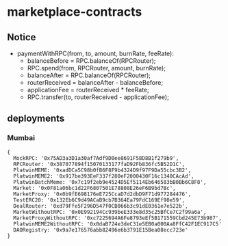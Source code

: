 # marketplace-contracts

## Notice

- paymentWithRPC(from, to, amount, burnRate, feeRate):
    - balanceBefore = RPC.balanceOf(RPCRouter);
    - RPC.spend(from, RPCRouter, amount, burnRate);
    - balanceAfter = RPC.balanceOf(RPCRouter);
    - routerReceived = balanceAfter - balanceBefore;
    - applicationFee = routerReceived * feeRate;
    - RPC.transfer(to, routerReceived - applicationFee);

## deployments

### Mumbai

```
{
  MockRPC: '0x75AD3a3D1a30af7Adf9D0ee8691F58D8B1f279b9',
  RPCRouter: '0x387077894f15070133177faD92Fb836fc5B52D1C',
  PlatwinMEME: '0xadDCa5C98b0fB6F8F9b4324D9f97F9Da55cbc3B2',
  PlatwinMEME2: '0x917be393EeF337f280eF2000430F16c1340CAcAd',
  PlatwinBatchMeme: '0x7c19f2eb9e4524D5Ef5114Eb646583bB0Bb6C8F8',
  Market: '0x0F81a06bc1d22F6807501E78808E26eF6B9bd7Bc',
  MarketProxy: '0x0b9fE698176eE725CcaD7d2dbD9F71d977284476',
  TestERC20: '0x132Eb6C9d49ACaB9cb7B364Ea79FdC169Ef90e59',
  DealRouter: '0xd79Ffe5F296D547f0CB066b3c91dE0361e7e522b',
  MarketWithoutRPC: '0x0E992194Cc939beE333e8d35c25BfCe7C2f99a6a',
  MarketProxyWithoutRPC: '0xc7225694A6Fe8793eEf5B171559Cbd245E73b987',
  PlatwinMEME2WithoutRPC: '0x0daB724e3deC31e5EB0a000Aa8FfC42F1EC917C5'
  DAORegistry: '0x9a7e176576abb82496e6b3791E15Bea08ecc723e'
}
```
